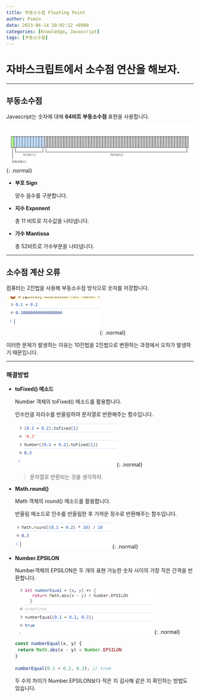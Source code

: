 ```yaml
---
title: 부동소수점 Floating Point
author: Psmin
data: 2023-06-14 20:02:12 +0900
categories: [Knowledge, Javascript]
tags: [부동소수점]
---
```


# 자바스크립트에서 소수점 연산을 해보자.

---

## 부동소수점

Javascript는 숫자에 대해 **64비트 부동소수점** 표현을 사용합니다.

![js-number](/assets/img/js-number.png){: .normal}

- **부호 Sign**

  양수 음수를 구분합니다.

- **지수 Exponent**

  총 11 비트로 지수값을 나타냅니다.

- **가수 Mantissa**

  총 52비트로 가수부분을 나타냅니다.

---

## 소수점 계산 오류

컴퓨터는 2진법을 사용해 부동소수점 방식으로 숫자를 저장합니다.

![floating-ex](/assets/img/floating-ex.png){: .normal}

이러한 문제가 발생하는 이유는 10진법을 2진법으로 변환하는 과정에서 오차가 발생하기 때문입니다.

---

### 해결방법

- **toFixed() 메소드**

  Number 객체의 toFixed() 메소드를 활용합니다.

  인수만큼 자리수를 반올림하여 문자열로 반환해주는 함수입니다.

  ![floating-tofixed](/assets/img/floating-tofixed.png){: .normal}

  > 문자열로 반환되는 것을 생각하자.

- **Math.round()**

  Math 객체의 round() 메소드를 활용합니다.

  반올림 메소드로 인수를 반올림한 후 가까운 정수로 반환해주는 함수입니다.

  ![floating-round](/assets/img/floating-round.png){: .normal}

- **Number.EPSILON**

  Number객체의 EPSILON은 두 개의 표현 가능한 숫자 사이의 가장 작은 간격을 반환합니다.

  ![floating-epsilon](/assets/img/floating-epsilon.png){: .normal}

  ```js
  const numberEqual(x, y) {
   return Math.abs(x - y) < Number.EPSILON
  }

  numberEqual(0.1 + 0.2, 0.3); // true
  ```

  두 수의 차이가 Number.EPSILON보다 작은 지 검사해 같은 지 확인하는 방법도 있습니다.
